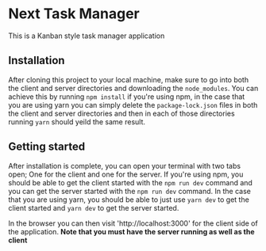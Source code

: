 # Next Task Manager

This is a Kanban style task manager application

## Installation

After cloning this project to your local machine, make sure to go into both the client and server directories and downloading the `node_modules`.
You can achieve this by running `npm install` if you're using npm, in the case that you are using yarn you can simply delete the `package-lock.json` files
in both the client and server directories and then in each of those directories running `yarn` should yeild the same result.

## Getting started

After installation is complete, you can open your terminal with two tabs open; One for the client and one for the server. If you're using npm, you should be able
to get the client started with the `npm run dev` command and you can get the server started with the `npm run dev` command. In the case that you are using yarn, you
should be able to just use `yarn dev` to get the client started and `yarn dev` to get the server started.

In the browser you can then visit 'http://localhost:3000' for the client side of the application.
**Note that you must have the server running as well as the client**